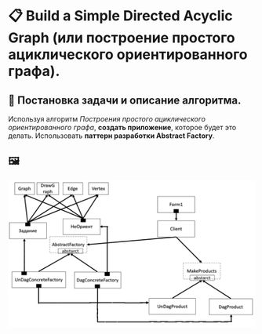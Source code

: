 # 📋 Build a Simple Directed Acyclic Graph (или построение простого ациклического ориентированного графа).
## 📖 Постановка задачи и описание алгоритма.
Используя алгоритм _Построения простого ациклического ориентированного графа_, __создать приложение__, которое будет это делать. Использовать __паттерн разработки Abstract Factory__.

## 🖼️ 
![Диаграмма классов](./diag.png)

